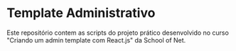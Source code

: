 # Template Administrativo
Este repositório contem as scripts do projeto prático desenvolvido no curso "Criando um admin template com React.js" da School of Net.
